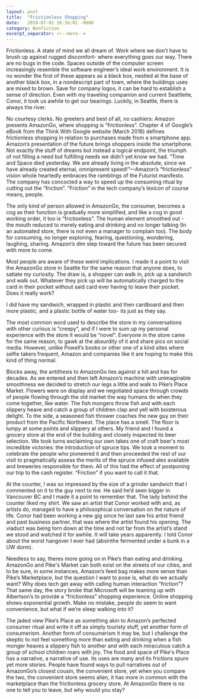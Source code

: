 ```yaml
---
layout: post
title:  "Frictionless Shopping"
date:   2019-07-01 16:16:01 -0600
category: Nonfiction
excerpt_separator: <!--more-->
---
```


Frictionless. A state of mind we all dream of. Work where we don’t have to brush up against rugged discomfort- where everything goes our way. There are no bugs in the code. Spaces outside of the computer screen increasingly resemble the software engineer’s ideal work environment. It is no wonder the first of these appears as a black box, nestled at the base of another black box, in a nondescript part of town, where the buildings uses are mixed to brown. <!--more--> Save for company logos, it can be hard to establish a sense of direction. Even with my traveling companion and current Seattleite, Conor, it took us awhile to get our bearings. Luckily, in Seattle, there is always the river.

No courtesy clerks. No greeters and best of all, no cashiers: Amazon presents AmazonGo, where shopping is “frictionless”. Chapter 4 of Google’s eBook from the Think With Google website (March 2016) defines frictionless shopping in relation to purchases made from a smartphone app. Amazon’s presentation of the future brings shoppers inside the smartphone. Not exactly the stuff of dreams but instead a logical endpoint, the triumph of not filling a need but fulfilling needs we didn’t yet know we had. “Time and Space died yesterday. We are already living in the absolute, since we have already created eternal, omnipresent speed!”—Amazon’s “frictionless” vision whole heartedly embraces the ramblings of the Futurist manifesto. The company has concocted a way to speed up the consuming ritual by cutting out the “friction”. “Friction” in the tech company’s lexicon of course means, people.

The only kind of person allowed in AmazonGo, the consumer, becomes a cog as their function is gradually more simplified, and like a cog in good working order, it too is “frictionless”. The human element smoothed out - the mouth reduced to merely eating and drinking and no longer talking (In an automated store, there is not even a manager to complain too). The body for consuming, no longer exploring, fearing, questioning, wondering, laughing, sharing. Amazon’s dim step toward the future has been secured with more to come.

Most people are aware of these weird implications. I made it a point to visit the AmazonGo store in Seattle for the same reason that anyone does, to satiate my curiosity. The draw is, a shopper can walk in, pick up a sandwich and walk out. Whatever they pick up will be automatically charged to the card in their pocket without said card ever having to leave their pocket. Does it really work?

I did have my sandwich, wrapped in plastic and then cardboard and then more plastic, and a plastic bottle of water too- its just as they say.

The most common word used to describe the store in my conversations with other curious is “creepy”, and if I were to sum up my personal experience with the store it would be “novel”. Everyone in the store came for the same reason, to gawk at the absurdity of it and share pics on social media. However, unlike Powell’s books or other one of a kind sites where selfie takers frequent, Amazon and companies like it are hoping to make this kind of thing normal.

Blocks away, the antithesis to AmazonGo lies against a hill and has for decades. As we entered and then left Amazon’s machine with unimaginable smoothness we decided to stretch our legs a little and walk to Pike’s Place Market. Flowers were on display and we negotiated space through crowds of people flowing through the old market the way humans do when they come together, like water. The fish mongers throw fish and with each slippery heave and catch a group of children clap and yell with boisterous delight. To the side, a seasoned fish thrower coaches the new guy on their product from the Pacific Northwest. The place has a smell. The floor is lumpy at some points and slippery at others. My friend and I found a grocery store at the end of the building and closely inspected its beer selection. We took turns exclaiming our own takes one of craft beer's most incredible victories: the introduction of spruce tips. We took a moment to celebrate the people who pioneered it and then proceeded the rest of our visit to pragmatically assess the merits of the spruce infused ales available and breweries responsible for them. All of this had the effect of postponing our trip to the cash register. “Friction” if you want to call it that.

At the counter, I was so impressed by the size of a grinder sandwich that I commented on it to the guy next to me. He said he’d seen bigger in Vancouver BC and I made it a point to remember that. The lady behind the counter liked my shirt. We saw an artist that Conor worked with and, as artists do, managed to have a philosophical conversation on the nature of life. Conor had been working a new gig since he last saw his artist friend and past business partner,  that was where the artist found his opening. The viaduct was being torn down at the time and not far from the artist’s stand we stood and watched it for awhile. It will take years apparently. I told Conor about the worst hangover I ever had (absinthe fermented under a bunk in a UW dorm).

Needless to say, theres more going on in Pike’s than eating and drinking. AmazonGo and Pike's Market can both exist on the streets of our cities, and to be sure, in some instances, Amazon’s feed bag makes more sense than Pike’s Marketplace, but the question I want to pose is, what do we actually want? Why does tech get away with calling human interaction “friction”? That same day, the story broke that Microsoft will be teaming up with Albertson’s to provide a “frictionless” shopping experience. Online shopping shows exponential growth. Make no mistake, people do seem to want convenience, but what if we’re sleep walking into it?

The jaded view Pike’s Place as something akin to Amazon’s perfected consumer ritual and write it off as simply touristy stuff, yet another form of consumerism. Another form of consumerism it may be, but I challenge the skeptic to not feel something more than eating and drinking when a fish monger heaves a slippery fish to another and with each miraculous catch a group of school children roars with joy.  The food and space of Pike's Place has a narrative, a narrative of use. its uses are many and its frictions spurn yet more stories. People have found ways to pull narratives out of AmazonGo’s closest cousin, the convenient store, yet when you compare the two, the convenient store seems alien, it has more in common with the marketplace than the frictionless grocery store. At AmazonGo there is no one to tell you to leave, but why would you stay?
